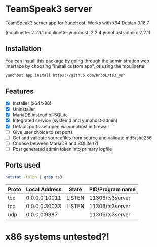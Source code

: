 # TeamSpeak3 server
TeamSpeak3 server app for [YunoHost](http://yunohost.org/).
Works with x64 Debian 3.16.7 
<p>(moulinette: 2.2.1.1
moulinette-yunohost: 2.2.4
yunohost-admin: 2.2.1)</p>

## Installation
You can install this package by going through the administration web interface by choosing "Install custom app", or using the moulinette:
```bash
yunohost app install https://github.com/KnooL/ts3_ynh
```

## Features
- [x] Installer (x64/x86)
- [x] Uninstaller
- [x] MariaDB instead of SQLite
- [x] Integrated service (systemd and yunohost-admin)
- [x] Default ports set open via yunohost in firewall
- [ ] Give user choice to set ports
- [ ] Get and validate sourcefiles from source and validate md5/sha256
- [ ] Choose between MariaDB and SQLite (?)
- [ ] Post generated admin token into primary logfile

## Ports used
```bash
netstat -tulpn | grep ts3
```
Proto | Local Address         |    State  |     PID/Program name
--- | --- | --- | ---
tcp   | 0.0.0.0:10011             |       LISTEN    |  11306/ts3server 
tcp    |  0.0.0.0:30033            |      LISTEN    |  11306/ts3server 
udp     | 0.0.0.0:9987              | |   11306/ts3server 

# x86 systems untested?!
